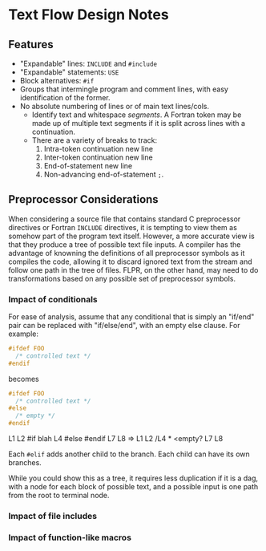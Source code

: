 # Text Flow Design Notes #

## Features ##

* "Expandable" lines: `INCLUDE` and `#include`
* "Expandable" statements: `USE`
* Block alternatives: `#if` 
* Groups that intermingle program and comment lines, with easy
  identification of the former.
* No absolute numbering of lines or of main text lines/cols. 
  * Identify text and whitespace *segments*.  A Fortran token may be
    made up of multiple text segments if it is split across lines with
    a continuation.
  * There are a variety of breaks to track:
    1. Intra-token continuation new line
	2. Inter-token continuation new line
	3. End-of-statement new line
	4. Non-advancing end-of-statement `;`.
	
## Preprocessor Considerations ##
When considering a source file that contains standard C preprocessor
directives or Fortran `INCLUDE` directives, it is tempting to view
them as somehow part of the program text itself. However, a more
accurate view is that they produce a tree of possible text file
inputs.  A compiler has the advantage of knowning the definitions of
all preprocessor symbols as it compiles the code, allowing it to
discard ignored text from the stream and follow one path in the tree
of files. FLPR, on the other hand, may need to do transformations
based on any possible set of preprocessor symbols. 

### Impact of conditionals ###
For ease of analysis, assume that any conditional that is simply an
"if/end" pair can be replaced with "if/else/end", with an empty else
clause.  For example: 
```c
#ifdef FOO
  /* controlled text */
#endif
```
becomes
```c
#ifdef FOO
  /* controlled text */
#else
  /* empty */
#endif
```

L1
L2
#if blah
L4
#else
#endif
L7
L8
=>
L1
L2 /L4
  * 
   \<empty?
L7
L8

Each `#elif` adds another child to the branch.  Each child can have
its own branches.

While you could show this as a tree, it requires less duplication if
it is a dag, with a node for each block of possible text, and a
possible input is one path from the root to terminal node.

### Impact of file includes ###


### Impact of function-like macros ###




  
